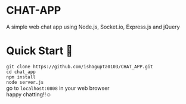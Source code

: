 # CHAT-APP
A simple web chat app using Node.js, Socket.io, Express.js and jQuery

# Quick Start 🚀
`git clone https://github.com/ishagupta0103/CHAT_APP.git`  
`cd chat_app`  
`npm install`  
`node server.js`  
go to `localhost:0808` in your web browser  
happy chatting!!☺
